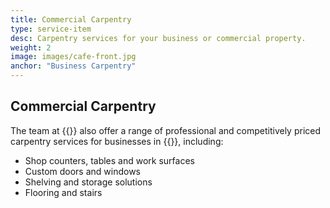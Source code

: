 ```yaml
---
title: Commercial Carpentry
type: service-item
desc: Carpentry services for your business or commercial property.
weight: 2
image: images/cafe-front.jpg
anchor: "Business Carpentry"
---
```

## Commercial Carpentry

The team at {{<company>}} also offer a range of professional and competitively priced carpentry services for businesses in {{<county>}}, including:

* Shop counters, tables and work surfaces
* Custom doors and windows
* Shelving and storage solutions
* Flooring and stairs
